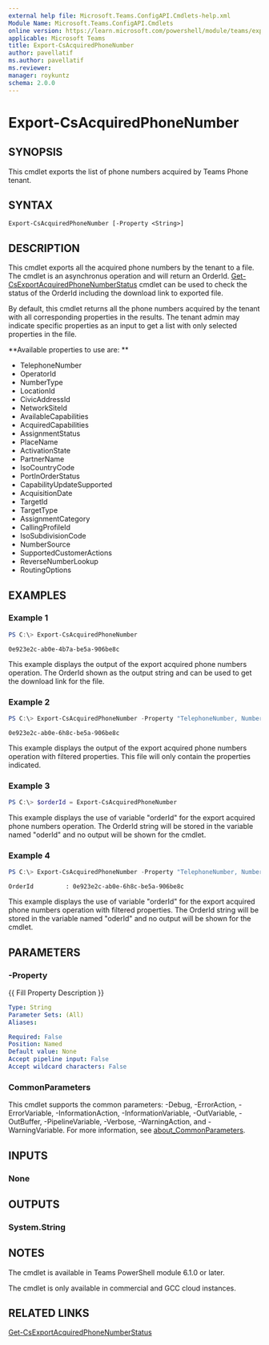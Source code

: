 ```yaml
---
external help file: Microsoft.Teams.ConfigAPI.Cmdlets-help.xml
Module Name: Microsoft.Teams.ConfigAPI.Cmdlets
online version: https://learn.microsoft.com/powershell/module/teams/export-csacquiredphonenumber
applicable: Microsoft Teams
title: Export-CsAcquiredPhoneNumber
author: pavellatif
ms.author: pavellatif
ms.reviewer:
manager: roykuntz
schema: 2.0.0
---
```


# Export-CsAcquiredPhoneNumber

## SYNOPSIS
This cmdlet exports the list of phone numbers acquired by Teams Phone tenant. 

## SYNTAX

```
Export-CsAcquiredPhoneNumber [-Property <String>]
```

## DESCRIPTION
This cmdlet exports all the acquired phone numbers by the tenant to a file. The cmdlet is an asynchronus operation and will return an OrderId. [Get-CsExportAcquiredPhoneNumberStatus](Get-CsExportAcquiredPhoneNumberStatus.md) cmdlet can be used to check the status of the OrderId including the download link to exported file. 

By default, this cmdlet returns all the phone numbers acquired by the tenant with all corresponding properties in the results. The tenant admin may indicate specific properties as an input to get a list with only selected properties in the file.

**Available properties to use are: **

- TelephoneNumber
- OperatorId
- NumberType
- LocationId
- CivicAddressId
- NetworkSiteId
- AvailableCapabilities
- AcquiredCapabilities
- AssignmentStatus
- PlaceName
- ActivationState
- PartnerName
- IsoCountryCode
- PortInOrderStatus
- CapabilityUpdateSupported
- AcquisitionDate
- TargetId
- TargetType
- AssignmentCategory
- CallingProfileId
- IsoSubdivisionCode
- NumberSource
- SupportedCustomerActions
- ReverseNumberLookup
- RoutingOptions



## EXAMPLES

### Example 1
```powershell
PS C:\> Export-CsAcquiredPhoneNumber
```
```output
0e923e2c-ab0e-4b7a-be5a-906be8c
```
This example displays the output of the export acquired phone numbers operation. The OrderId shown as the output string and can be used to get the download link for the file.

### Example 2
```powershell
PS C:\> Export-CsAcquiredPhoneNumber -Property "TelephoneNumber, NumberType, AssignmentStatus"
```
```output
0e923e2c-ab0e-6h8c-be5a-906be8c
```
This example displays the output of the export acquired phone numbers operation with filtered properties. This file will only contain the properties indicated. 

### Example 3
```powershell
PS C:\> $orderId = Export-CsAcquiredPhoneNumber
```
This example displays the use of variable "orderId" for the export acquired phone numbers operation. The OrderId string will be stored in the variable named "oderId" and no output will be shown for the cmdlet.

### Example 4
```powershell
PS C:\> Export-CsAcquiredPhoneNumber -Property "TelephoneNumber, NumberType, AssignmentStatus"
```
```output
OrderId         : 0e923e2c-ab0e-6h8c-be5a-906be8c
```
This example displays the use of variable "orderId" for the export acquired phone numbers operation with filtered properties. The OrderId string will be stored in the variable named "oderId" and no output will be shown for the cmdlet.  

## PARAMETERS

### -Property
{{ Fill Property Description }}

```yaml
Type: String
Parameter Sets: (All)
Aliases:

Required: False
Position: Named
Default value: None
Accept pipeline input: False
Accept wildcard characters: False
```


### CommonParameters
This cmdlet supports the common parameters: -Debug, -ErrorAction, -ErrorVariable, -InformationAction, -InformationVariable, -OutVariable, -OutBuffer, -PipelineVariable, -Verbose, -WarningAction, and -WarningVariable. For more information, see [about_CommonParameters](http://go.microsoft.com/fwlink/?LinkID=113216).

## INPUTS

### None

## OUTPUTS

### System.String

## NOTES
The cmdlet is available in Teams PowerShell module 6.1.0 or later. 

The cmdlet is only available in commercial and GCC cloud instances.

## RELATED LINKS
[Get-CsExportAcquiredPhoneNumberStatus](Get-CsExportAcquiredPhoneNumberStatus.md)

